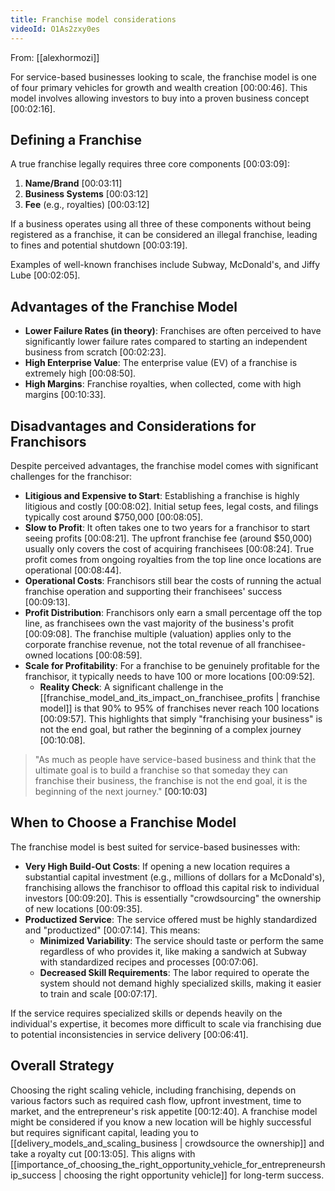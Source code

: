 ```yaml
---
title: Franchise model considerations
videoId: O1As2zxy0es
---
```


From: [[alexhormozi]] <br/> 

For service-based businesses looking to scale, the franchise model is one of four primary vehicles for growth and wealth creation <a class="yt-timestamp" data-t="00:00:46">[00:00:46]</a>. This model involves allowing investors to buy into a proven business concept <a class="yt-timestamp" data-t="00:02:16">[00:02:16]</a>.

## Defining a Franchise
A true franchise legally requires three core components <a class="yt-timestamp" data-t="00:03:09">[00:03:09]</a>:
1.  **Name/Brand** <a class="yt-timestamp" data-t="00:03:11">[00:03:11]</a>
2.  **Business Systems** <a class="yt-timestamp" data-t="00:03:12">[00:03:12]</a>
3.  **Fee** (e.g., royalties) <a class="yt-timestamp" data-t="00:03:12">[00:03:12]</a>

If a business operates using all three of these components without being registered as a franchise, it can be considered an illegal franchise, leading to fines and potential shutdown <a class="yt-timestamp" data-t="00:03:19">[00:03:19]</a>.

Examples of well-known franchises include Subway, McDonald's, and Jiffy Lube <a class="yt-timestamp" data-t="00:02:05">[00:02:05]</a>.

## Advantages of the Franchise Model
*   **Lower Failure Rates (in theory)**: Franchises are often perceived to have significantly lower failure rates compared to starting an independent business from scratch <a class="yt-timestamp" data-t="00:02:23">[00:02:23]</a>.
*   **High Enterprise Value**: The enterprise value (EV) of a franchise is extremely high <a class="yt-timestamp" data-t="00:08:50">[00:08:50]</a>.
*   **High Margins**: Franchise royalties, when collected, come with high margins <a class="yt-timestamp" data-t="00:10:33">[00:10:33]</a>.

## Disadvantages and Considerations for Franchisors
Despite perceived advantages, the franchise model comes with significant challenges for the franchisor:
*   **Litigious and Expensive to Start**: Establishing a franchise is highly litigious and costly <a class="yt-timestamp" data-t="00:08:02">[00:08:02]</a>. Initial setup fees, legal costs, and filings typically cost around $750,000 <a class="yt-timestamp" data-t="00:08:05">[00:08:05]</a>.
*   **Slow to Profit**: It often takes one to two years for a franchisor to start seeing profits <a class="yt-timestamp" data-t="00:08:21">[00:08:21]</a>. The upfront franchise fee (around $50,000) usually only covers the cost of acquiring franchisees <a class="yt-timestamp" data-t="00:08:24">[00:08:24]</a>. True profit comes from ongoing royalties from the top line once locations are operational <a class="yt-timestamp" data-t="00:08:44">[00:08:44]</a>.
*   **Operational Costs**: Franchisors still bear the costs of running the actual franchise operation and supporting their franchisees' success <a class="yt-timestamp" data-t="00:09:13">[00:09:13]</a>.
*   **Profit Distribution**: Franchisors only earn a small percentage off the top line, as franchisees own the vast majority of the business's profit <a class="yt-timestamp" data-t="00:09:08">[00:09:08]</a>. The franchise multiple (valuation) applies only to the corporate franchise revenue, not the total revenue of all franchisee-owned locations <a class="yt-timestamp" data-t="00:08:59">[00:08:59]</a>.
*   **Scale for Profitability**: For a franchise to be genuinely profitable for the franchisor, it typically needs to have 100 or more locations <a class="yt-timestamp" data-t="00:09:52">[00:09:52]</a>.
    *   **Reality Check**: A significant challenge in the [[franchise_model_and_its_impact_on_franchisee_profits | franchise model]] is that 90% to 95% of franchises never reach 100 locations <a class="yt-timestamp" data-t="00:09:57">[00:09:57]</a>. This highlights that simply "franchising your business" is not the end goal, but rather the beginning of a complex journey <a class="yt-timestamp" data-t="00:10:08">[00:10:08]</a>.

> "As much as people have service-based business and think that the ultimate goal is to build a franchise so that someday they can franchise their business, the franchise is not the end goal, it is the beginning of the next journey." <a class="yt-timestamp" data-t="00:10:03">[00:10:03]</a>

## When to Choose a Franchise Model
The franchise model is best suited for service-based businesses with:
*   **Very High Build-Out Costs**: If opening a new location requires a substantial capital investment (e.g., millions of dollars for a McDonald's), franchising allows the franchisor to offload this capital risk to individual investors <a class="yt-timestamp" data-t="00:09:20">[00:09:20]</a>. This is essentially "crowdsourcing" the ownership of new locations <a class="yt-timestamp" data-t="00:09:35">[00:09:35]</a>.
*   **Productized Service**: The service offered must be highly standardized and "productized" <a class="yt-timestamp" data-t="00:07:14">[00:07:14]</a>. This means:
    *   **Minimized Variability**: The service should taste or perform the same regardless of who provides it, like making a sandwich at Subway with standardized recipes and processes <a class="yt-timestamp" data-t="00:07:06">[00:07:06]</a>.
    *   **Decreased Skill Requirements**: The labor required to operate the system should not demand highly specialized skills, making it easier to train and scale <a class="yt-timestamp" data-t="00:07:17">[00:07:17]</a>.

If the service requires specialized skills or depends heavily on the individual's expertise, it becomes more difficult to scale via franchising due to potential inconsistencies in service delivery <a class="yt-timestamp" data-t="00:06:41">[00:06:41]</a>.

## Overall Strategy
Choosing the right scaling vehicle, including franchising, depends on various factors such as required cash flow, upfront investment, time to market, and the entrepreneur's risk appetite <a class="yt-timestamp" data-t="00:12:40">[00:12:40]</a>. A franchise model might be considered if you know a new location will be highly successful but requires significant capital, leading you to [[delivery_models_and_scaling_business | crowdsource the ownership]] and take a royalty cut <a class="yt-timestamp" data-t="00:13:05">[00:13:05]</a>. This aligns with [[importance_of_choosing_the_right_opportunity_vehicle_for_entrepreneurship_success | choosing the right opportunity vehicle]] for long-term success.